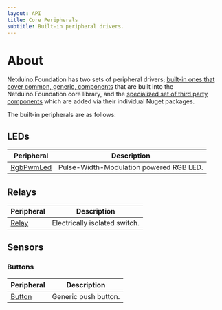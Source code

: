 ```yaml
---
layout: API
title: Core Peripherals
subtitle: Built-in peripheral drivers.
---
```


# About

Netduino.Foundation has two sets of peripheral drivers; [built-in ones that cover common, generic, components](/API/CorePeripherals) that are built into the Netduino.Foundation core library, and the [specialized set of third party components](/Library) which are added via their individual Nuget packages.

The built-in peripherals are as follows:

## LEDs

| Peripheral                | Description                         |
|---------------------------|-------------------------------------|
| [RgbPwmLed](/API/CorePeripherals/LEDs/RgbPwmLed)      | Pulse-Width-Modulation powered RGB LED. |

## Relays

| Peripheral                | Description                         |
|---------------------------|-------------------------------------|
| [Relay](/API/CorePeripherals/Relays/Relay)      | Electrically isolated switch. |

## Sensors

### Buttons

| Peripheral                | Description                         |
|---------------------------|-------------------------------------|
| [Button](/API/CorePeripherals/Sensors/Button)      | Generic push button. |